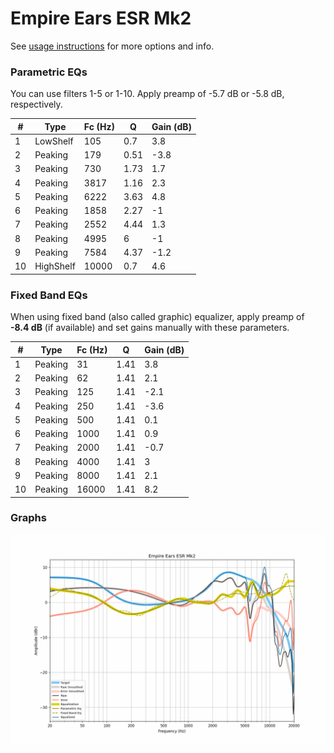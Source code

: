 # Empire Ears ESR Mk2
See [usage instructions](https://github.com/jaakkopasanen/AutoEq#usage) for more options and info.

### Parametric EQs
You can use filters 1-5 or 1-10. Apply preamp of -5.7 dB or -5.8 dB, respectively.

|   # | Type      |   Fc (Hz) |    Q |   Gain (dB) |
|-----|-----------|-----------|------|-------------|
|   1 | LowShelf  |       105 | 0.7  |         3.8 |
|   2 | Peaking   |       179 | 0.51 |        -3.8 |
|   3 | Peaking   |       730 | 1.73 |         1.7 |
|   4 | Peaking   |      3817 | 1.16 |         2.3 |
|   5 | Peaking   |      6222 | 3.63 |         4.8 |
|   6 | Peaking   |      1858 | 2.27 |        -1   |
|   7 | Peaking   |      2552 | 4.44 |         1.3 |
|   8 | Peaking   |      4995 | 6    |        -1   |
|   9 | Peaking   |      7584 | 4.37 |        -1.2 |
|  10 | HighShelf |     10000 | 0.7  |         4.6 |

### Fixed Band EQs
When using fixed band (also called graphic) equalizer, apply preamp of **-8.4 dB** (if available) and set gains manually with these parameters.

|   # | Type    |   Fc (Hz) |    Q |   Gain (dB) |
|-----|---------|-----------|------|-------------|
|   1 | Peaking |        31 | 1.41 |         3.8 |
|   2 | Peaking |        62 | 1.41 |         2.1 |
|   3 | Peaking |       125 | 1.41 |        -2.1 |
|   4 | Peaking |       250 | 1.41 |        -3.6 |
|   5 | Peaking |       500 | 1.41 |         0.1 |
|   6 | Peaking |      1000 | 1.41 |         0.9 |
|   7 | Peaking |      2000 | 1.41 |        -0.7 |
|   8 | Peaking |      4000 | 1.41 |         3   |
|   9 | Peaking |      8000 | 1.41 |         2.1 |
|  10 | Peaking |     16000 | 1.41 |         8.2 |

### Graphs
![](./Empire%20Ears%20ESR%20Mk2.png)
